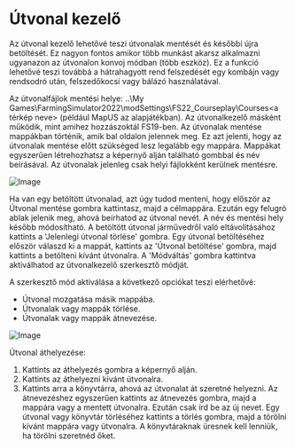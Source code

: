 # Útvonal kezelő


Az útvonal kezelő lehetővé teszi útvonalak mentését és későbbi újra betöltését.
Ez nagyon fontos amikor több munkást akarsz alkalmazni ugyanazon az útvonalon konvoj módban (több eszköz).
Ez a funkció lehetővé teszi továbbá a hátrahagyott rend felszedését egy kombájn vagy rendsodró után, felszedőkocsi vagy bálázó használatával.

Az útvonalfájlok mentési helye: ..\My Games\FarmingSimulator2022\modSettings\FS22_Courseplay\Courses\<a térkép neve> (például MapUS az alapjátékban).
Az útvonalkezelő másként működik, mint amihez hozzászoktál FS19-ben.
Az útvonalak mentése mappákban történik, amik bal oldalon jelennek meg. Ez azt jelenti, hogy az útvonalak mentése előtt szükséged lesz legalább egy mappára. 
Mappákat egyszerűen létrehozhatsz a képernyő alján található gombbal és név beírásával.
Az útvonalak jelenleg csak helyi fájlokként kerülnek mentésre.


![Image](/home/runner/work/CourseplayHelp/CourseplayHelp/managerbasehelp_0_0_765_430.png)


Ha van egy betöltött útvonalad, azt úgy tudod menteni, hogy először az Útvonal mentése gombra kattintasz, majd a célmappára. Ezután egy felugró ablak jelenik meg, ahová beírhatod az útvonal nevét.
A név és mentési hely később módosítható.
A betöltött útvonal járművedről való eltávolításához kattints a 'Jelenlegi útvonal törlése' gombra.
Egy útvonal betöltéséhez először válaszd ki a mappát, kattints az 'Útvonal betöltése' gombra, majd kattints a betölteni kívánt útvonalra.
A 'Módváltás' gombra kattintva aktiválhatod az útvonalkezelő szerkesztő módját.



A szerkesztő mód aktiválása a következő opciókat teszi elérhetővé:
- Útvonal mozgatása másik mappába.
- Útvonalak vagy mappák törlése.
- Útvonalak vagy mappák átnevezése.


![Image](/home/runner/work/CourseplayHelp/CourseplayHelp/manageredithelp_0_0_765_430.png)


Útvonal áthelyezése: 
  1) Kattints az áthelyezés gombra a képernyő alján.
  2) Kattints az áthelyezni kívánt útvonalra.
  3) Kattints arra a könyvtárra, ahová az útvonalat át szeretné helyezni.
Az átnevezéshez egyszerűen kattints az átnevezés gombra, majd a mappára vagy a mentett útvonalra. Ezután csak írd be az új nevet.
Egy útvonal vagy könyvtár törléséhez kattints a törlés gombra, majd a törölni kívánt mappára vagy útvonalra.
A könyvtáraknak üresnek kell lenniük, ha törölni szeretnéd őket.


